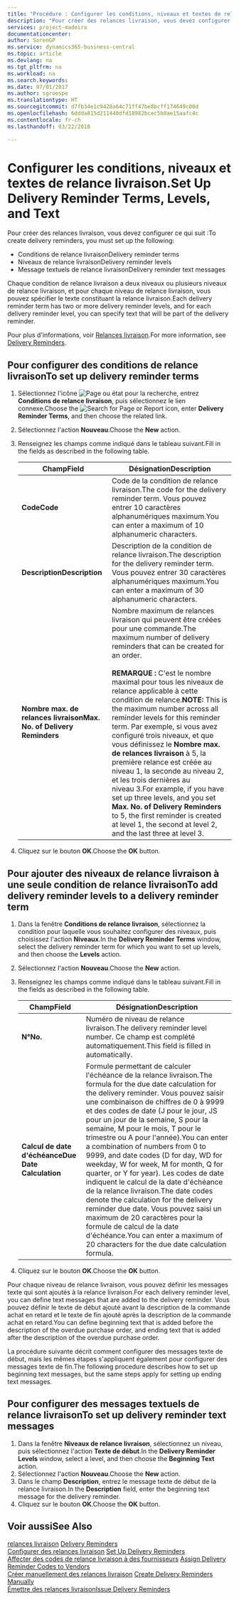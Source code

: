 ```yaml
---
title: "Procédure : Configurer les conditions, niveaux et textes de relance livraison."
description: "Pour créer des relances livraison, vous devez configurer des conditions de relance livraison, des niveaux de relance livraison et des textes de relance livraison. messages"
services: project-madeira
documentationcenter: 
author: SorenGP
ms.service: dynamics365-business-central
ms.topic: article
ms.devlang: na
ms.tgt_pltfrm: na
ms.workload: na
ms.search.keywords: 
ms.date: 07/01/2017
ms.author: sgroespe
ms.translationtype: HT
ms.sourcegitcommit: d7fb34e1c9428a64c71ff47be8bcff174649c00d
ms.openlocfilehash: 6ddda815d211440dfd18982bcec5b8ae15aafc4c
ms.contentlocale: fr-ch
ms.lasthandoff: 03/22/2018

---
```

# <a name="set-up-delivery-reminder-terms-levels-and-text"></a><span data-ttu-id="891f4-104">Configurer les conditions, niveaux et textes de relance livraison.</span><span class="sxs-lookup"><span data-stu-id="891f4-104">Set Up Delivery Reminder Terms, Levels, and Text</span></span>
<span data-ttu-id="891f4-105">Pour créer des relances livraison, vous devez configurer ce qui suit :</span><span class="sxs-lookup"><span data-stu-id="891f4-105">To create delivery reminders, you must set up the following:</span></span>  

- <span data-ttu-id="891f4-106">Conditions de relance livraison</span><span class="sxs-lookup"><span data-stu-id="891f4-106">Delivery reminder terms</span></span>  
- <span data-ttu-id="891f4-107">Niveaux de relance livraison</span><span class="sxs-lookup"><span data-stu-id="891f4-107">Delivery reminder levels</span></span>  
- <span data-ttu-id="891f4-108">Message textuels de relance livraison</span><span class="sxs-lookup"><span data-stu-id="891f4-108">Delivery reminder text messages</span></span>  

<span data-ttu-id="891f4-109">Chaque condition de relance livraison a deux niveaux ou plusieurs niveaux de relance livraison, et pour chaque niveau de relance livraison, vous pouvez spécifier le texte constituant la relance livraison.</span><span class="sxs-lookup"><span data-stu-id="891f4-109">Each delivery reminder term has two or more delivery reminder levels, and for each delivery reminder level, you can specify text that will be part of the delivery reminder.</span></span>  

<span data-ttu-id="891f4-110">Pour plus d'informations, voir [Relances livraison](delivery-reminders.md).</span><span class="sxs-lookup"><span data-stu-id="891f4-110">For more information, see [Delivery Reminders](delivery-reminders.md).</span></span>  

## <a name="to-set-up-delivery-reminder-terms"></a><span data-ttu-id="891f4-111">Pour configurer des conditions de relance livraison</span><span class="sxs-lookup"><span data-stu-id="891f4-111">To set up delivery reminder terms</span></span>  

1.  <span data-ttu-id="891f4-112">Sélectionnez l'icône ![Page ou état pour la recherche](../../media/ui-search/search_small.png "Page ou état pour la recherche"), entrez **Conditions de relance livraison**, puis sélectionnez le lien connexe.</span><span class="sxs-lookup"><span data-stu-id="891f4-112">Choose the ![Search for Page or Report](../../media/ui-search/search_small.png "Search for Page or Report icon") icon, enter **Delivery Reminder Terms**, and then choose the related link.</span></span>  
2.  <span data-ttu-id="891f4-113">Sélectionnez l'action **Nouveau**.</span><span class="sxs-lookup"><span data-stu-id="891f4-113">Choose the **New** action.</span></span>  
3.  <span data-ttu-id="891f4-114">Renseignez les champs comme indiqué dans le tableau suivant.</span><span class="sxs-lookup"><span data-stu-id="891f4-114">Fill in the fields as described in the following table.</span></span>  

    |<span data-ttu-id="891f4-115">Champ</span><span class="sxs-lookup"><span data-stu-id="891f4-115">Field</span></span>|<span data-ttu-id="891f4-116">Désignation</span><span class="sxs-lookup"><span data-stu-id="891f4-116">Description</span></span>|  
    |---------------------------------|---------------------------------------|  
    |<span data-ttu-id="891f4-117">**Code**</span><span class="sxs-lookup"><span data-stu-id="891f4-117">**Code**</span></span>|<span data-ttu-id="891f4-118">Code de la condition de relance livraison.</span><span class="sxs-lookup"><span data-stu-id="891f4-118">The code for the delivery reminder term.</span></span> <span data-ttu-id="891f4-119">Vous pouvez entrer 10 caractères alphanumériques maximum.</span><span class="sxs-lookup"><span data-stu-id="891f4-119">You can enter a maximum of 10 alphanumeric characters.</span></span>|  
    |<span data-ttu-id="891f4-120">**Description**</span><span class="sxs-lookup"><span data-stu-id="891f4-120">**Description**</span></span>|<span data-ttu-id="891f4-121">Description de la condition de relance livraison.</span><span class="sxs-lookup"><span data-stu-id="891f4-121">The description for the delivery reminder term.</span></span> <span data-ttu-id="891f4-122">Vous pouvez entrer 30 caractères alphanumériques maximum.</span><span class="sxs-lookup"><span data-stu-id="891f4-122">You can enter a maximum of 30 alphanumeric characters.</span></span>|  
    |<span data-ttu-id="891f4-123">**Nombre max. de relances livraison**</span><span class="sxs-lookup"><span data-stu-id="891f4-123">**Max. No. of Delivery Reminders**</span></span>|<span data-ttu-id="891f4-124">Nombre maximum de relances livraison qui peuvent être créées pour une commande.</span><span class="sxs-lookup"><span data-stu-id="891f4-124">The maximum number of delivery reminders that can be created for an order.</span></span><br /><br /> <span data-ttu-id="891f4-125">**REMARQUE :** C'est le nombre maximal pour tous les niveaux de relance applicable à cette condition de relance.</span><span class="sxs-lookup"><span data-stu-id="891f4-125">**NOTE:** This is the maximum number across all reminder levels for this reminder term.</span></span> <span data-ttu-id="891f4-126">Par exemple, si vous avez configuré trois niveaux, et que vous définissez le **Nombre max. de relances livraison** à 5, la première relance est créée au niveau 1, la seconde au niveau 2, et les trois dernières au niveau 3.</span><span class="sxs-lookup"><span data-stu-id="891f4-126">For example, if you have set up three levels, and you set **Max. No. of Delivery Reminders** to 5, the first reminder is created at level 1, the second at level 2, and the last three at level 3.</span></span>|  

4.  <span data-ttu-id="891f4-127">Cliquez sur le bouton **OK**.</span><span class="sxs-lookup"><span data-stu-id="891f4-127">Choose the **OK** button.</span></span>  

## <a name="to-add-delivery-reminder-levels-to-a-delivery-reminder-term"></a><span data-ttu-id="891f4-128">Pour ajouter des niveaux de relance livraison à une seule condition de relance livraison</span><span class="sxs-lookup"><span data-stu-id="891f4-128">To add delivery reminder levels to a delivery reminder term</span></span>  

1.  <span data-ttu-id="891f4-129">Dans la fenêtre **Conditions de relance livraison**, sélectionnez la condition pour laquelle vous souhaitez configurer des niveaux, puis choisissez l'action **Niveaux**.</span><span class="sxs-lookup"><span data-stu-id="891f4-129">In the **Delivery Reminder Terms** window, select the delivery reminder term for which you want to set up levels, and then choose the **Levels** action.</span></span>  
2.  <span data-ttu-id="891f4-130">Sélectionnez l'action **Nouveau**.</span><span class="sxs-lookup"><span data-stu-id="891f4-130">Choose the **New** action.</span></span>  
3.  <span data-ttu-id="891f4-131">Renseignez les champs comme indiqué dans le tableau suivant.</span><span class="sxs-lookup"><span data-stu-id="891f4-131">Fill in the fields as described in the following table.</span></span>  

    |<span data-ttu-id="891f4-132">Champ</span><span class="sxs-lookup"><span data-stu-id="891f4-132">Field</span></span>|<span data-ttu-id="891f4-133">Désignation</span><span class="sxs-lookup"><span data-stu-id="891f4-133">Description</span></span>|  
    |---------------------------------|---------------------------------------|  
    |<span data-ttu-id="891f4-134">**N°**</span><span class="sxs-lookup"><span data-stu-id="891f4-134">**No.**</span></span>|<span data-ttu-id="891f4-135">Numéro de niveau de relance livraison.</span><span class="sxs-lookup"><span data-stu-id="891f4-135">The delivery reminder level number.</span></span> <span data-ttu-id="891f4-136">Ce champ est complété automatiquement.</span><span class="sxs-lookup"><span data-stu-id="891f4-136">This field is filled in automatically.</span></span>|  
    |<span data-ttu-id="891f4-137">**Calcul de date d'échéance**</span><span class="sxs-lookup"><span data-stu-id="891f4-137">**Due Date Calculation**</span></span>|<span data-ttu-id="891f4-138">Formule permettant de calculer l'échéance de la relance livraison.</span><span class="sxs-lookup"><span data-stu-id="891f4-138">The formula for the due date calculation for the delivery reminder.</span></span> <span data-ttu-id="891f4-139">Vous pouvez saisir une combinaison de chiffres de 0 à 9999 et des codes de date (J pour le jour, JS pour un jour de la semaine, S pour la semaine, M pour le mois, T pour le trimestre ou A pour l'année).</span><span class="sxs-lookup"><span data-stu-id="891f4-139">You can enter a combination of numbers from 0 to 9999, and date codes (D for day, WD for weekday, W for week, M for month, Q for quarter, or Y for year).</span></span> <span data-ttu-id="891f4-140">Les codes de date indiquent le calcul de la date d'échéance de la relance livraison.</span><span class="sxs-lookup"><span data-stu-id="891f4-140">The date codes denote the calculation for the delivery reminder due date.</span></span> <span data-ttu-id="891f4-141">Vous pouvez saisi un maximum de 20 caractères pour la formule de calcul de la date d'échéance.</span><span class="sxs-lookup"><span data-stu-id="891f4-141">You can enter a maximum of 20 characters for the due date calculation formula.</span></span>|  

4.  <span data-ttu-id="891f4-142">Cliquez sur le bouton **OK**.</span><span class="sxs-lookup"><span data-stu-id="891f4-142">Choose the **OK** button.</span></span>  

<span data-ttu-id="891f4-143">Pour chaque niveau de relance livraison, vous pouvez définir les messages texte qui sont ajoutés à la relance livraison.</span><span class="sxs-lookup"><span data-stu-id="891f4-143">For each delivery reminder level, you can define text messages that are added to the delivery reminder.</span></span> <span data-ttu-id="891f4-144">Vous pouvez définir le texte de début ajouté avant la description de la commande achat en retard et le texte de fin ajouté après la description de la commande achat en retard.</span><span class="sxs-lookup"><span data-stu-id="891f4-144">You can define beginning text that is added before the description of the overdue purchase order, and ending text that is added after the description of the overdue purchase order.</span></span>  

<span data-ttu-id="891f4-145">La procédure suivante décrit comment configurer des messages texte de début, mais les mêmes étapes s'appliquent également pour configurer des messages texte de fin.</span><span class="sxs-lookup"><span data-stu-id="891f4-145">The following procedure describes how to set up beginning text messages, but the same steps apply for setting up ending text messages.</span></span>  

## <a name="to-set-up-delivery-reminder-text-messages"></a><span data-ttu-id="891f4-146">Pour configurer des messages textuels de relance livraison</span><span class="sxs-lookup"><span data-stu-id="891f4-146">To set up delivery reminder text messages</span></span>  

1.  <span data-ttu-id="891f4-147">Dans la fenêtre **Niveaux de relance livraison**, sélectionnez un niveau, puis sélectionnez l'action **Texte de début**.</span><span class="sxs-lookup"><span data-stu-id="891f4-147">In the **Delivery Reminder Levels** window, select a level, and then choose the **Beginning Text** action.</span></span>  
2.  <span data-ttu-id="891f4-148">Sélectionnez l'action **Nouveau**.</span><span class="sxs-lookup"><span data-stu-id="891f4-148">Choose the **New** action.</span></span>  
3.  <span data-ttu-id="891f4-149">Dans le champ **Description**, entrez le message texte de début de la relance livraison.</span><span class="sxs-lookup"><span data-stu-id="891f4-149">In the **Description** field, enter the beginning text message for the delivery reminder.</span></span>  
4.  <span data-ttu-id="891f4-150">Cliquez sur le bouton **OK**.</span><span class="sxs-lookup"><span data-stu-id="891f4-150">Choose the **OK** button.</span></span>  

## <a name="see-also"></a><span data-ttu-id="891f4-151">Voir aussi</span><span class="sxs-lookup"><span data-stu-id="891f4-151">See Also</span></span>  
 <span data-ttu-id="891f4-152">[relances livraison](delivery-reminders.md) </span><span class="sxs-lookup"><span data-stu-id="891f4-152">[Delivery Reminders](delivery-reminders.md) </span></span>  
 <span data-ttu-id="891f4-153">[Configurer des relances livraison](how-to-set-up-delivery-reminders.md) </span><span class="sxs-lookup"><span data-stu-id="891f4-153">[Set Up Delivery Reminders](how-to-set-up-delivery-reminders.md) </span></span>  
 <span data-ttu-id="891f4-154">[Affecter des codes de relance livraison à des fournisseurs](how-to-assign-delivery-reminder-codes-to-vendors.md) </span><span class="sxs-lookup"><span data-stu-id="891f4-154">[Assign Delivery Reminder Codes to Vendors](how-to-assign-delivery-reminder-codes-to-vendors.md) </span></span>  
 <span data-ttu-id="891f4-155">[Créer manuellement des relances livraison](how-to-create-delivery-reminders-manually.md) </span><span class="sxs-lookup"><span data-stu-id="891f4-155">[Create Delivery Reminders Manually](how-to-create-delivery-reminders-manually.md) </span></span>  
 [<span data-ttu-id="891f4-156">Émettre des relances livraison</span><span class="sxs-lookup"><span data-stu-id="891f4-156">Issue Delivery Reminders</span></span>](how-to-issue-delivery-reminders.md)


